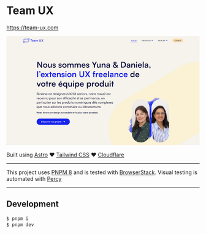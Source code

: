 # Team UX

https://team-ux.com

![Team UX](./website.png)

Built using [Astro](https://astro.build/) ♥️ [Tailwind CSS](https://tailwindcss.com/) ♥️ [Cloudflare](https://developers.cloudflare.com/)

---

This project uses [PNPM 8](https://pnpm.io/installation) and is tested with [BrowserStack](https://www.browserstack.com/).
Visual testing is automated with [Percy](https://percy.io/)

--- 

## Development

```
$ pnpm i
$ pnpm dev
```

